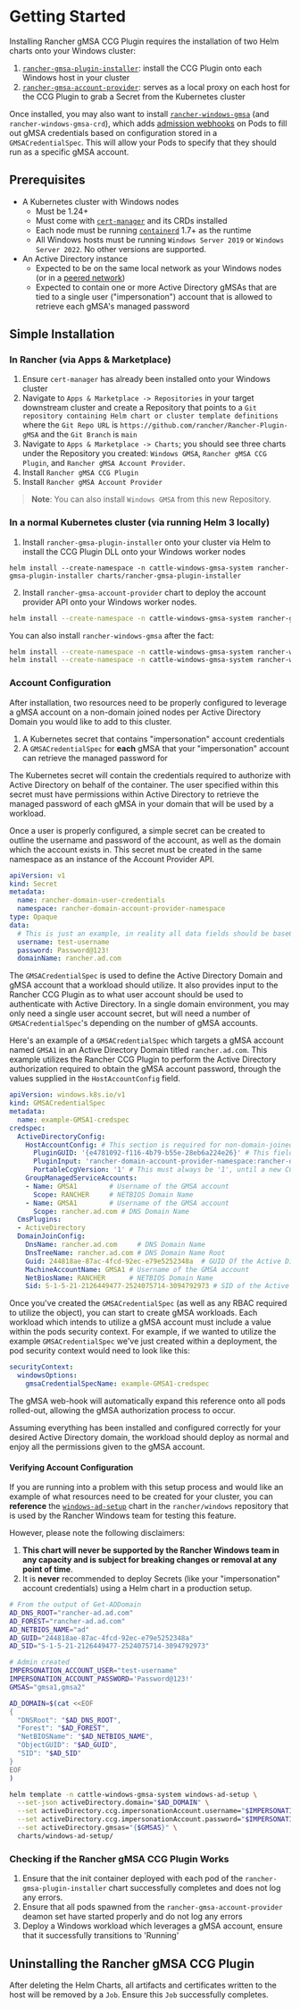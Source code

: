 # Getting Started

Installing Rancher gMSA CCG Plugin requires the installation of two Helm charts onto your Windows cluster:

1. [`rancher-gmsa-plugin-installer`](../charts/rancher-gmsa-plugin-installer): install the CCG Plugin onto each Windows host in your cluster
2. [`rancher-gmsa-account-provider`](../charts/rancher-gmsa-account-provider): serves as a local proxy on each host for the CCG Plugin to grab a Secret from the Kubernetes cluster

Once installed, you may also want to install [`rancher-windows-gmsa`](../charts/rancher-windows-gmsa) (and `rancher-windows-gmsa-crd`), which adds [admission webhooks](https://kubernetes.io/docs/reference/access-authn-authz/extensible-admission-controllers/) on Pods to fill out gMSA credentials based on configuration stored in a `GMSACredentialSpec`. This will allow your Pods to specify that they should run as a specific gMSA account.

## Prerequisites

- A Kubernetes cluster with Windows nodes
  - Must be 1.24+
  - Must come with [`cert-manager`](https://cert-manager.io/docs/installation) and its CRDs installed
  - Each node must be running [`containerd`](https://containerd.io) 1.7+ as the runtime
  - All Windows hosts must be running `Windows Server 2019` or `Windows Server 2022`. No other versions are supported.
- An Active Directory instance
  - Expected to be on the same local network as your Windows nodes (or in a [peered network](https://en.wikipedia.org/wiki/Peering))
  - Expected to contain one or more Active Directory gMSAs that are tied to a single user ("impersonation") account that is allowed to retrieve each gMSA's managed password

## Simple Installation

### In Rancher (via Apps & Marketplace)

1. Ensure `cert-manager` has already been installed onto your Windows cluster
2. Navigate to `Apps & Marketplace -> Repositories` in your target downstream cluster and create a Repository that points to a `Git repository containing Helm chart or cluster template definitions` where the `Git Repo URL` is `https://github.com/rancher/Rancher-Plugin-gMSA` and the `Git Branch` is `main`
3. Navigate to `Apps & Marketplace -> Charts`; you should see three charts under the Repository you created:  `Windows GMSA`, `Rancher gMSA CCG Plugin`, and `Rancher gMSA Account Provider`.
4. Install `Rancher gMSA CCG Plugin` 
5. Install `Rancher gMSA Account Provider`

> **Note**: You can also install `Windows GMSA` from this new Repository.

### In a normal Kubernetes cluster (via running Helm 3 locally)

1. Install `rancher-gmsa-plugin-installer` onto your cluster via Helm to install the CCG Plugin DLL onto your Windows worker nodes

```
helm install --create-namespace -n cattle-windows-gmsa-system rancher-gmsa-plugin-installer charts/rancher-gmsa-plugin-installer
```

2. Install `rancher-gmsa-account-provider` chart to deploy the account provider API onto your Windows worker nodes.  

```bash
helm install --create-namespace -n cattle-windows-gmsa-system rancher-gmsa-account-provider charts/rancher-gmsa-account-provider
```

You can also install `rancher-windows-gmsa` after the fact:

```bash
helm install --create-namespace -n cattle-windows-gmsa-system rancher-windows-gmsa-crd charts/rancher-windows-gmsa-crd
helm install --create-namespace -n cattle-windows-gmsa-system rancher-windows-gmsa charts/rancher-windows-gmsa
```

### Account Configuration

After installation, two resources need to be properly configured to leverage a gMSA account on a non-domain joined nodes per Active Directory Domain you would like to add to this cluster.

1. A Kubernetes secret that contains "impersonation" account credentials
2. A `GMSACredentialSpec` for **each** gMSA that your "impersonation" account can retrieve the managed password for

The Kubernetes secret will contain the credentials required to authorize with Active Directory on behalf of the container. The user specified within this secret must have permissions within Active Directory to retrieve the managed password of each gMSA in your domain that will be used by a workload.

Once a user is properly configured, a simple secret can be created to outline the username and password of the account, as well as the domain which the account exists in. This secret must be created in the same namespace as an instance of the Account Provider API.  

```yaml
apiVersion: v1
kind: Secret
metadata:
  name: rancher-domain-user-credentials 
  namespace: rancher-domain-account-provider-namespace
type: Opaque
data:
  # This is just an example, in reality all data fields should be base64 encoded
  username: test-username
  password: Password@123!
  domainName: rancher.ad.com
```

The `GMSACredentialSpec` is used to define the Active Directory Domain and gMSA account that a workload should utilize. It also provides input to the Rancher CCG Plugin as to what user account should be used to authenticate with Active Directory. In a single domain environment, you may only need a single user account secret, but will need a number of `GMSACredentialSpec`'s depending on the number of gMSA accounts. 

Here's an example of a `GMSACredentialSpec` which targets a gMSA account named `GMSA1` in an Active Directory Domain titled `rancher.ad.com`. This example utilizes the Rancher CCG Plugin to perform the Active Directory authorization required to obtain the gMSA account password, through the values supplied in the `HostAccountConfig` field. 

```yaml
apiVersion: windows.k8s.io/v1
kind: GMSACredentialSpec
metadata:
  name: example-GMSA1-credspec 
credspec:
  ActiveDirectoryConfig:
    HostAccountConfig: # This section is required for non-domain-joined nodes
      PluginGUID: '{e4781092-f116-4b79-b55e-28eb6a224e26}' # This field indicates that the Rancher CCG Plugin should be used
      PluginInput: 'rancher-domain-account-provider-namespace:rancher-domain-user-credentials' # <ACCOUNT_PROVIDER_NAMESPACE>:<ACCOUNT_CREDENTIAL_SECRET_NAME> 
      PortableCcgVersion: '1' # This must always be '1', until a new CCG version is released 
    GroupManagedServiceAccounts:
    - Name: GMSA1        # Username of the GMSA account
      Scope: RANCHER     # NETBIOS Domain Name
    - Name: GMSA1        # Username of the GMSA account
      Scope: rancher.ad.com # DNS Domain Name
  CmsPlugins:
  - ActiveDirectory
  DomainJoinConfig:
    DnsName: rancher.ad.com     # DNS Domain Name
    DnsTreeName: rancher.ad.com # DNS Domain Name Root
    Guid: 244818ae-87ac-4fcd-92ec-e79e5252348a  # GUID Of the Active Directory Domain
    MachineAccountName: GMSA1 # Username of the GMSA account
    NetBiosName: RANCHER      # NETBIOS Domain Name
    Sid: S-1-5-21-2126449477-2524075714-3094792973 # SID of the Active Directory Domain
```

Once you've created the `GMSACredentialSpec` (as well as any RBAC required to utilize the object), you can start to create gMSA workloads. Each workload which intends to utilize a gMSA account must include a value within the pods security context. For example, if we wanted to utilize the example `GMSACredentialSpec` we've just created within a deployment, the pod security context would need to look like this:
```yaml 
securityContext:
  windowsOptions:
    gmsaCredentialSpecName: example-GMSA1-credspec
```
The gMSA web-hook will automatically expand this reference onto all pods rolled-out, allowing the gMSA authorization process to occur. 

Assuming everything has been installed and configured correctly for your desired Active Directory domain, the workload should deploy as normal and enjoy all the permissions given to the gMSA account.  

#### Verifying Account Configuration

If you are running into a problem with this setup process and would like an example of what resources need to be created for your cluster, you can **reference** the [`windows-ad-setup`](https://github.com/rancher/windows/blob/main/charts/windows-ad-setup) chart in the `rancher/windows` repository that is used by the Rancher Windows team for testing this feature.

However, please note the following disclaimers:

1. **This chart will never be supported by the Rancher Windows team in any capacity and is subject for breaking changes or removal at any point of time**.
2. It is **never** recommended to deploy Secrets (like your "impersonation" account credentials) using a Helm chart in a production setup.

```bash
# From the output of Get-ADDomain
AD_DNS_ROOT="rancher-ad.ad.com"
AD_FOREST="rancher-ad.ad.com"
AD_NETBIOS_NAME="ad"
AD_GUID="244818ae-87ac-4fcd-92ec-e79e5252348a"
AD_SID="S-1-5-21-2126449477-2524075714-3094792973"

# Admin created
IMPERSONATION_ACCOUNT_USER="test-username"
IMPERSONATION_ACCOUNT_PASSWORD='Password@123!'
GMSAS="gmsa1,gmsa2"

AD_DOMAIN=$(cat <<EOF
{
  "DNSRoot": "$AD_DNS_ROOT",
  "Forest": "$AD_FOREST",
  "NetBIOSName": "$AD_NETBIOS_NAME",
  "ObjectGUID": "$AD_GUID",
  "SID": "$AD_SID"
}
EOF
)

helm template -n cattle-windows-gmsa-system windows-ad-setup \
  --set-json activeDirectory.domain="$AD_DOMAIN" \
  --set activeDirectory.ccg.impersonationAccount.username="$IMPERSONATION_ACCOUNT_USER" \
  --set activeDirectory.ccg.impersonationAccount.password="$IMPERSONATION_ACCOUNT_PASSWORD" \
  --set activeDirectory.gmsas="{$GMSAS}" \
  charts/windows-ad-setup/
```

### Checking if the Rancher gMSA CCG Plugin Works

1. Ensure that the init container deployed with each pod of the `rancher-gmsa-plugin-installer` chart successfully completes and does not log any errors.
2. Ensure that all pods spawned from the `rancher-gmsa-account-provider` deamon set have started properly and do not log any errors 
3. Deploy a Windows workload which leverages a gMSA account, ensure that it successfully transitions to 'Running'

## Uninstalling the Rancher gMSA CCG Plugin

After deleting the Helm Charts, all artifacts and certificates written to the host will be removed by a `Job`. Ensure this `Job` successfully completes.
